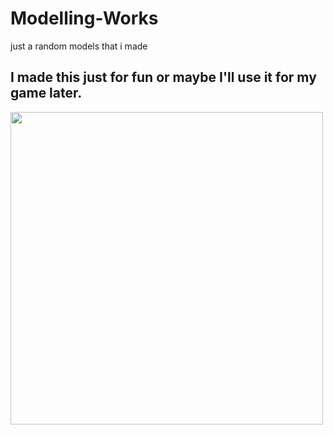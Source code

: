 # Modelling-Works
just a random models that i made

## I made this just for fun or maybe I'll use it for my game later.
<img src="Log_storage.png" width="500">
